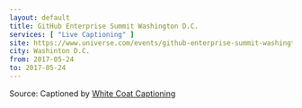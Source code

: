 ```yaml
---
layout: default
title: GitHub Enterprise Summit Washington D.C.
services: [ "Live Captioning" ]
site: https://www.universe.com/events/github-enterprise-summit-washington-d-c-tickets-HF17YD
city: Washinton D.C.
from: 2017-05-24
to: 2017-05-24
---
```


Source: Captioned by [White Coat Captioning](http://www.whitecoatcaptioning.com/)